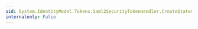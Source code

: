 ```yaml
---
uid: System.IdentityModel.Tokens.Saml2SecurityTokenHandler.CreateStatements(System.IdentityModel.Tokens.SecurityTokenDescriptor)
internalonly: False
---
```


